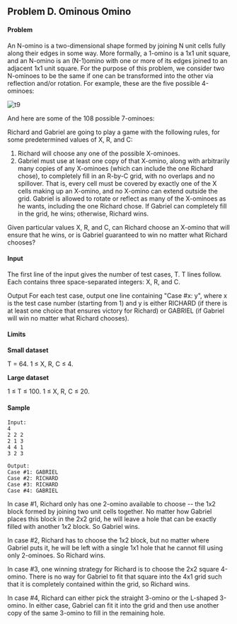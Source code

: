Problem D. Ominous Omino
-----------------------

#### Problem
An N-omino is a two-dimensional shape formed by joining N unit cells fully along their edges in some way. More formally, a 1-omino is a 1x1 unit square, and an N-omino is an (N-1)omino with one or more of its edges joined to an adjacent 1x1 unit square. For the purpose of this problem, we consider two N-ominoes to be the same if one can be transformed into the other via reflection and/or rotation. For example, these are the five possible 4-ominoes:

![t9](https://code.google.com/codejam/contest/images/?image=4ominoes.png&p=5658571765186560&c=6224486)

And here are some of the 108 possible 7-ominoes:

Richard and Gabriel are going to play a game with the following rules, for some predetermined values of X, R, and C:

1. Richard will choose any one of the possible X-ominoes.
2. Gabriel must use at least one copy of that X-omino, along with arbitrarily many copies of any X-ominoes (which can include the one Richard chose), to completely fill in an R-by-C grid, with no overlaps and no spillover. That is, every cell must be covered by exactly one of the X cells making up an X-omino, and no X-omino can extend outside the grid. Gabriel is allowed to rotate or reflect as many of the X-ominoes as he wants, including the one Richard chose. If Gabriel can completely fill in the grid, he wins; otherwise, Richard wins.

Given particular values X, R, and C, can Richard choose an X-omino that will ensure that he wins, or is Gabriel guaranteed to win no matter what Richard chooses?

#### Input
The first line of the input gives the number of test cases, T. T lines follow. Each contains three space-separated integers: X, R, and C.

Output
For each test case, output one line containing "Case #x: y", where x is the test case number (starting from 1) and y is either RICHARD (if there is at least one choice that ensures victory for Richard) or GABRIEL (if Gabriel will win no matter what Richard chooses).

#### Limits

**Small dataset**

T = 64.
1 ≤ X, R, C ≤ 4.

**Large dataset**

1 ≤ T ≤ 100.
1 ≤ X, R, C ≤ 20.

#### Sample

```
Input: 
4
2 2 2
2 1 3
4 4 1
3 2 3

Output:
Case #1: GABRIEL
Case #2: RICHARD
Case #3: RICHARD
Case #4: GABRIEL

```

In case #1, Richard only has one 2-omino available to choose -- the 1x2 block formed by joining two unit cells together. No matter how Gabriel places this block in the 2x2 grid, he will leave a hole that can be exactly filled with another 1x2 block. So Gabriel wins.

In case #2, Richard has to choose the 1x2 block, but no matter where Gabriel puts it, he will be left with a single 1x1 hole that he cannot fill using only 2-ominoes. So Richard wins.

In case #3, one winning strategy for Richard is to choose the 2x2 square 4-omino. There is no way for Gabriel to fit that square into the 4x1 grid such that it is completely contained within the grid, so Richard wins.

In case #4, Richard can either pick the straight 3-omino or the L-shaped 3-omino. In either case, Gabriel can fit it into the grid and then use another copy of the same 3-omino to fill in the remaining hole.